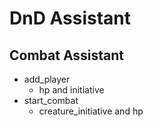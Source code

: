 # DnD Assistant


## Combat Assistant

* add_player
  - hp and initiative
* start_combat
  - creature_initiative and hp

